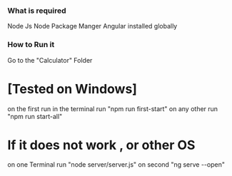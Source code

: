 ### What is required

Node Js
Node Package Manger
Angular installed globally

### How to Run it

Go to the "Calculator" Folder

# [Tested on Windows]

on the first run in the terminal run "npm run first-start"
on any other run "npm run start-all"

# If it does not work , or other OS

on one Terminal run "node server/server.js"
on second "ng serve --open"
